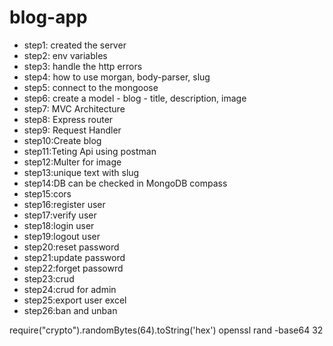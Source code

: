 # blog-app

 - step1: created the server
 - step2: env variables
 - step3: handle the http errors
 - step4: how  to use morgan, body-parser, slug
 - step5: connect to the mongoose
 - step6: create a model - blog - title, description, image
 - step7: MVC Architecture
 - step8: Express router 
 - step9: Request Handler
 - step10:Create blog
 - step11:Teting Api using postman
 - step12:Multer for image
 - step13:unique text with slug
 - step14:DB can be checked in MongoDB compass
 - step15:cors
 - step16:register user
 - step17:verify user
 - step18:login user
 - step19:logout user
 - step20:reset password
 - step21:update password
 - step22:forget passowrd
 - step23:crud
 - step24:crud for admin
 - step25:export user excel
 - step26:ban and unban

 require("crypto").randomBytes(64).toString('hex')
 openssl rand -base64 32